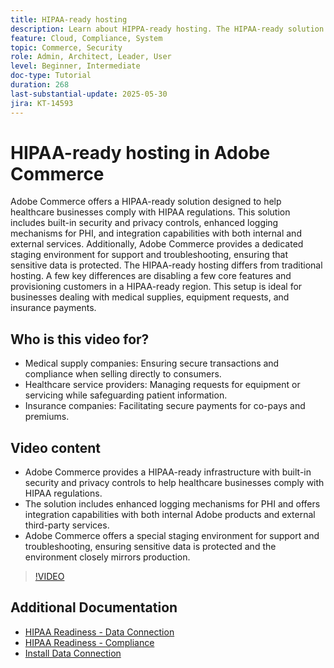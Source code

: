 ```yaml
---
title: HIPAA-ready hosting
description: Learn about HIPPA-ready hosting. The HIPAA-ready solution in Adobe Commerce ensures secure, compliant e-commerce for healthcare businesses.
feature: Cloud, Compliance, System
topic: Commerce, Security
role: Admin, Architect, Leader, User
level: Beginner, Intermediate
doc-type: Tutorial
duration: 268
last-substantial-update: 2025-05-30
jira: KT-14593
---
```


# HIPAA-ready hosting in Adobe Commerce

Adobe Commerce offers a HIPAA-ready solution designed to help healthcare businesses comply with HIPAA regulations. This solution includes built-in security and privacy controls, enhanced logging mechanisms for PHI, and integration capabilities with both internal and external services. Additionally, Adobe Commerce provides a dedicated staging environment for support and troubleshooting, ensuring that sensitive data is protected. The HIPAA-ready hosting differs from traditional hosting. A few key differences are disabling a few core features and provisioning customers in a HIPAA-ready region. This setup is ideal for businesses dealing with medical supplies, equipment requests, and insurance payments.

## Who is this video for?

* Medical supply companies: Ensuring secure transactions and compliance when selling directly to consumers.
* Healthcare service providers: Managing requests for equipment or servicing while safeguarding patient information.
* Insurance companies: Facilitating secure payments for co-pays and premiums.

## Video content

* Adobe Commerce provides a HIPAA-ready infrastructure with built-in security and privacy controls to help healthcare businesses comply with HIPAA regulations.
* The solution includes enhanced logging mechanisms for PHI and offers integration capabilities with both internal Adobe products and external third-party services.
* Adobe Commerce offers a special staging environment for support and troubleshooting, ensuring sensitive data is protected and the environment closely mirrors production.

>[!VIDEO](https://video.tv.adobe.com/v/3463177/?learn=on&enablevpops)

## Additional Documentation

* [HIPAA Readiness - Data Connection](https://experienceleague.adobe.com/en/docs/commerce/data-connection/hipaa-readiness)
* [HIPAA Readiness - Compliance](https://experienceleague.adobe.com/en/docs/commerce-admin/start/compliance/hipaa-ready-service/overview)
* [Install Data Connection](https://experienceleague.adobe.com/en/docs/commerce/data-connection/fundamentals/install)


